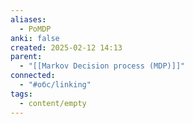 ```yaml
---
aliases:
  - PoMDP
anki: false
created: 2025-02-12 14:13
parent:
  - "[[Markov Decision process (MDP)]]"
connected:
  - "#обс/linking"
tags:
  - content/empty
---
```

